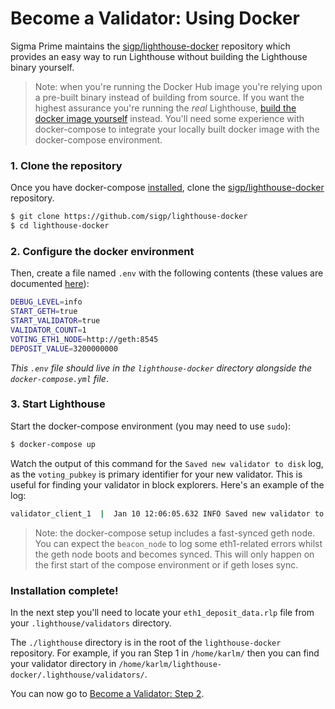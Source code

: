 # Become a Validator: Using Docker

Sigma Prime maintains the
[sigp/lighthouse-docker](https://github.com/sigp/lighthouse-docker) repository
which provides an easy way to run Lighthouse without building the Lighthouse
binary yourself.

> Note: when you're running the Docker Hub image you're relying upon a
> pre-built binary instead of building from source. If you want the highest
> assurance you're running the _real_ Lighthouse,
> [build the docker image yourself](./docker.md) instead. You'll need some
> experience with docker-compose to integrate your locally built docker image
> with the docker-compose environment.

### 1. Clone the repository

Once you have docker-compose
[installed](https://docs.docker.com/compose/install/), clone the
[sigp/lighthouse-docker](https://github.com/sigp/lighthouse-docker) repository.

```bash
$ git clone https://github.com/sigp/lighthouse-docker
$ cd lighthouse-docker
```

### 2. Configure the docker environment

Then, create a file named `.env` with the following contents (these values are
documented
[here](https://github.com/sigp/lighthouse-docker/blob/master/default.env)):

```bash
DEBUG_LEVEL=info
START_GETH=true
START_VALIDATOR=true
VALIDATOR_COUNT=1
VOTING_ETH1_NODE=http://geth:8545
DEPOSIT_VALUE=3200000000
```

_This `.env` file should live in the `lighthouse-docker` directory alongside the
`docker-compose.yml` file_.

### 3. Start Lighthouse

Start the docker-compose environment (you may need to use `sudo`):

```bash
$ docker-compose up
```

Watch the output of this command for the `Saved new validator to disk` log, as
the `voting_pubkey` is primary identifier for your new validator. This is
useful for finding your validator in block explorers. Here's an example of the
log:

```bash
validator_client_1  |  Jan 10 12:06:05.632 INFO Saved new validator to disk             voting_pubkey: 0x0x8fc28504448783b10b0a7f5a321505b07ad2ad8d6a8430b8868a0fcdedee43766bee725855506626085776e020dfa472
```


> Note: the docker-compose setup includes a fast-synced geth node. You can
> expect the `beacon_node` to log some eth1-related errors whilst the geth node
> boots and becomes synced. This will only happen on the first start of the
> compose environment or if geth loses sync.

### Installation complete!

In the next step you'll need to locate your `eth1_deposit_data.rlp` file from
your `.lighthouse/validators` directory.

The `./lighthouse` directory is in the root of the `lighthouse-docker`
repository. For example, if you ran Step 1 in `/home/karlm/` then you can find
your validator directory in
`/home/karlm/lighthouse-docker/.lighthouse/validators/`.

You can now go to [Become a Validator: Step 2](become-a-validator.html#2-submit-your-deposit-to-goerli).
